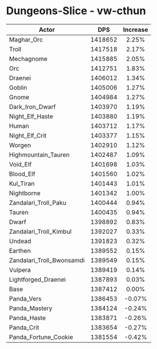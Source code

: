 # Dungeons-Slice - vw-cthun
| Actor | DPS | Increase |
|---|:---:|:---:|
|Maghar_Orc|1418652|2.25%|
|Troll|1417518|2.17%|
|Mechagnome|1415885|2.05%|
|Orc|1412751|1.83%|
|Draenei|1406012|1.34%|
|Goblin|1405006|1.27%|
|Gnome|1404984|1.27%|
|Dark_Iron_Dwarf|1403970|1.19%|
|Night_Elf_Haste|1403880|1.19%|
|Human|1403712|1.17%|
|Night_Elf_Crit|1403377|1.15%|
|Worgen|1402910|1.12%|
|Highmountain_Tauren|1402487|1.09%|
|Void_Elf|1401698|1.03%|
|Blood_Elf|1401560|1.02%|
|Kul_Tiran|1401443|1.01%|
|Nightborne|1401342|1.00%|
|Zandalari_Troll_Paku|1400444|0.94%|
|Tauren|1400435|0.94%|
|Dwarf|1398892|0.83%|
|Zandalari_Troll_Kimbul|1392027|0.33%|
|Undead|1391823|0.32%|
|Earthen|1389552|0.15%|
|Zandalari_Troll_Bwonsamdi|1389549|0.15%|
|Vulpera|1389419|0.14%|
|Lightforged_Draenei|1387893|0.03%|
|Base|1387412|0.00%|
|Panda_Vers|1386453|-0.07%|
|Panda_Mastery|1384124|-0.24%|
|Panda_Haste|1383871|-0.26%|
|Panda_Crit|1383654|-0.27%|
|Panda_Fortune_Cookie|1381554|-0.42%|
